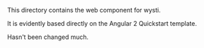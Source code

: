 This directory contains the web component for wysti.

It is evidently based directly on the Angular 2 Quickstart template.

Hasn't been changed much.




